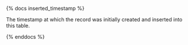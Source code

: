 {% docs inserted_timestamp %}

The timestamp at which the record was initially created and inserted into this table.

{% enddocs %}